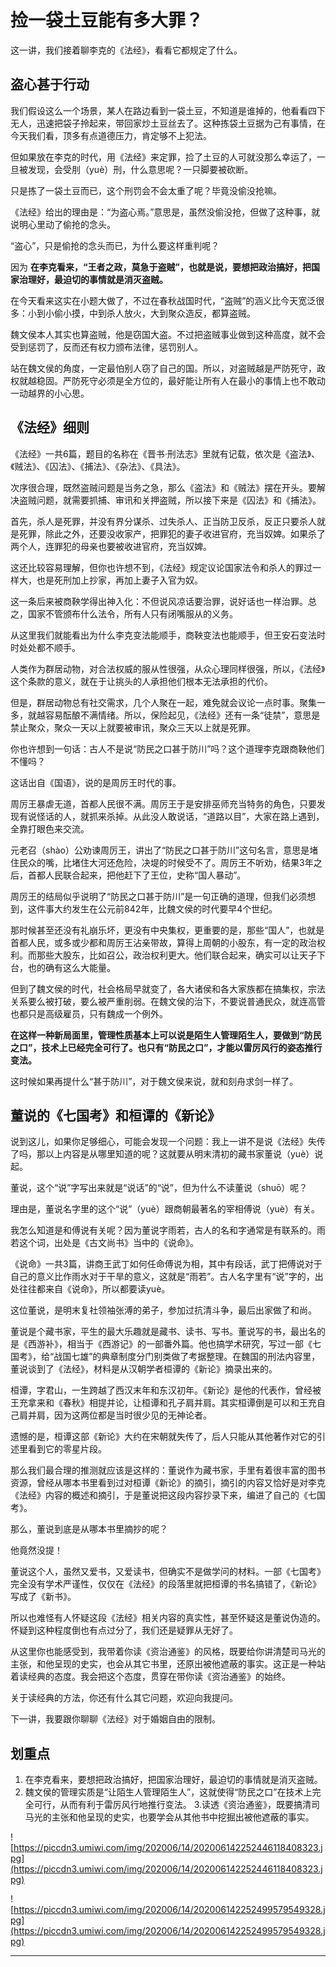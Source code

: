 # 捡一袋土豆能有多大罪？

这一讲，我们接着聊李克的《法经》，看看它都规定了什么。

## 盗心甚于行动

我们假设这么一个场景，某人在路边看到一袋土豆，不知道是谁掉的，他看看四下无人，迅速把袋子拎起来，带回家炒土豆丝去了。这种拣袋土豆据为己有事情，在今天我们看，顶多有点道德压力，肯定够不上犯法。

但如果放在李克的时代，用《法经》来定罪，捡了土豆的人可就没那么幸运了，一旦被发现，会受刖（yuè）刑，什么意思呢？一只脚要被砍断。

只是拣了一袋土豆而已，这个刑罚会不会太重了呢？毕竟没偷没抢嘛。

《法经》给出的理由是：“为盗心焉。”意思是，虽然没偷没抢，但做了这种事，就说明心里动了偷抢的念头。

“盗心”，只是偷抢的念头而已，为什么要这样重判呢？

因为 **在李克看来，“王者之政，莫急于盗贼”，也就是说，要想把政治搞好，把国家治理好，最迫切的事情就是消灭盗贼。**

在今天看来这实在小题大做了，不过在春秋战国时代，“盗贼”的涵义比今天宽泛很多：小到小偷小摸，中到杀人放火，大到聚众造反，都算盗贼。

魏文侯本人其实也算盗贼，他是窃国大盗。不过把盗贼事业做到这种高度，就不会受到惩罚了，反而还有权力颁布法律，惩罚别人。

站在魏文侯的角度，一定最怕别人窃了自己的国。所以，对盗贼越是严防死守，政权就越稳固。严防死守必须是全方位的，最好能让所有人在最小的事情上也不敢动一动越界的小心思。

## 《法经》细则

《法经》一共6篇，题目的名称在《晋书·刑法志》里就有记载，依次是《盗法》、《贼法》、《囚法》、《捕法》、《杂法》、《具法》。

次序很合理，既然盗贼问题是当务之急，那么《盗法》和《贼法》摆在开头。要解决盗贼问题，就需要抓捕、审讯和关押盗贼，所以接下来是《囚法》和《捕法》。

首先，杀人是死罪，并没有界分谋杀、过失杀人、正当防卫反杀，反正只要杀人就是死罪，除此之外，还要没收家产，把罪犯的妻子收进官府，充当奴婢。如果杀了两个人，连罪犯的母亲也要被收进官府，充当奴婢。

这还比较容易理解，但你也许想不到，《法经》规定议论国家法令和杀人的罪过一样大，也是死刑加上抄家，再加上妻子入官为奴。

这一条后来被商鞅学得出神入化：不但说风凉话要治罪，说好话也一样治罪。总之，国家不管颁布什么法令，所有人只有闭嘴服从的义务。

从这里我们就能看出为什么李克变法能顺手，商鞅变法也能顺手，但王安石变法时时处处都不顺手。

人类作为群居动物，对合法权威的服从性很强，从众心理同样很强，所以，《法经》这个条款的意义，就在于让挑头的人承担他们根本无法承担的代价。

但是，群居动物总有社交需求，几个人聚在一起，难免就会议论一点时事。聚集一多，就越容易酝酿不满情绪。所以，保险起见，《法经》还有一条“徒禁”，意思是禁止聚众，聚众一天以上就要被审讯，聚众三天以上就是死罪。

你也许想到一句话：古人不是说“防民之口甚于防川”吗？这个道理李克跟商鞅他们不懂吗？

这话出自《国语》，说的是周厉王时代的事。

周厉王暴虐无道，首都人民很不满。周厉王于是安排巫师充当特务的角色，只要发现有说怪话的人，就抓来杀掉。从此没人敢说话，“道路以目”，大家在路上遇到，全靠打眼色来交流。

元老召（shào）公劝谏周厉王，讲出了“防民之口甚于防川”这句名言，意思是堵住民众的嘴，比堵住大河还危险，决堤的时候受不了。周厉王不听劝，结果3年之后，首都人民联合起来，把他赶下了王位，史称“国人暴动”。

周厉王的结局似乎说明了“防民之口甚于防川”是一句正确的道理，但我们必须想到，这件事大约发生在公元前842年，比魏文侯的时代要早4个世纪。

那时候甚至还没有礼崩乐坏，更没有中央集权，更重要的是，那些“国人”，也就是首都人民，或多或少都和周厉王沾亲带故，算得上周朝的小股东，有一定的政治权利。而那些大股东，比如召公，政治权利更大。他们联合起来，确实可以让天子下台，也的确有这么大能量。

但到了魏文侯的时代，社会格局早就变了，各大诸侯和各大家族都在搞集权，宗法关系要么被打破，要么被严重削弱。在魏文侯的治下，不要说普通民众，就连高管也都只是高级雇员，只有魏成一个例外。

 **在这样一种新局面里，管理性质基本上可以说是陌生人管理陌生人，要做到“防民之口”，技术上已经完全可行了。也只有“防民之口”，才能以雷厉风行的姿态推行变法。**

这时候如果再提什么“甚于防川”，对于魏文侯来说，就和刻舟求剑一样了。

## 董说的《七国考》和桓谭的《新论》

说到这儿，如果你足够细心，可能会发现一个问题：我上一讲不是说《法经》失传了吗，那以上内容是从哪里知道的呢？这就要从明末清初的藏书家董说（yuè）说起。

董说，这个“说”字写出来就是“说话”的“说”，但为什么不读董说（shuō）呢？

理由是，董说名字里的这个“说”（yuè）跟商朝最著名的宰相傅说（yuè）有关。

我怎么知道是和傅说有关呢？因为董说字雨若，古人的名和字通常是有联系的。雨若这个词，出处是《古文尚书》当中的《说命》。

《说命》一共3篇，讲商王武丁如何任命傅说为相，其中有段话，武丁把傅说对于自己的意义比作雨水对于干旱的意义，这就是“雨若”。古人名字里有“说”字的，出处往往都来自《说命》，所以都要读yuè。

这位董说，是明末复社领袖张溥的弟子，参加过抗清斗争，最后出家做了和尚。

董说是个藏书家，平生的最大乐趣就是藏书、读书、写书。董说写的书，最出名的是《西游补》，相当于《西游记》的一部番外篇。他也搞学术研究，写过一部《七国考》，给“战国七雄”的典章制度分门别类做了考据整理。在魏国的刑法内容里，董说谈到了《法经》，材料是从汉朝学者桓谭的《新论》摘录出来的。

桓谭，字君山，一生跨越了西汉末年和东汉初年。《新论》是他的代表作，曾经被王充拿来和《春秋》相提并论，让桓谭和孔子肩并肩。其实桓谭倒是可以和王充自己肩并肩，因为这两位都是当时很少见的无神论者。

遗憾的是，桓谭这部《新论》大约在宋朝就失传了，后人只能从其他著作对它的引述里看到它的零星片段。

那么我们最合理的推测就应该是这样的：董说作为藏书家，手里有着很丰富的图书资源，曾经从哪本书里看到过对桓谭《新论》的摘引，摘引的内容又恰好是对李克《法经》内容的概述和摘引，于是董说把这段内容抄录下来，编进了自己的《七国考》。

那么，董说到底是从哪本书里摘抄的呢？

他竟然没提！

董说这个人，虽然又爱书，又爱读书，但确实不是做学问的材料。一部《七国考》完全没有学术严谨性，仅仅在《法经》的段落里就把桓谭的书名搞错了，《新论》写成了《新书》。

所以也难怪有人怀疑这段《法经》相关内容的真实性，甚至怀疑这是董说伪造的。怀疑到这种程度倒也有点过分了，我们还是疑罪从无好了。

从这里你也能感受到，我带着你读《资治通鉴》的风格，既要给你讲清楚司马光的主张，和他呈现的史实，也会从其它书里，还原出被他遮蔽的事实。这正是一种站着读经典的态度。我会把这个态度，贯穿在带你读《资治通鉴》的始终。

关于读经典的方法，你还有什么其它问题，欢迎向我提问。

下一讲，我要跟你聊聊《法经》对于婚姻自由的限制。

## 划重点

1. 在李克看来，要想把政治搞好，把国家治理好，最迫切的事情就是消灭盗贼。
2. 魏文侯的管理实质是“让陌生人管理陌生人”，这就使得“防民之口”在技术上完全可行，从而有利于雷厉风行地推行变法。
3.读透《资治通鉴》，既要搞清司马光的主张和他呈现的史实，也要学会从其他书中挖掘出被他遮蔽的事实。

![https://piccdn3.umiwi.com/img/202006/14/202006142252446118408323.jpg](https://piccdn3.umiwi.com/img/202006/14/202006142252446118408323.jpg)

![https://piccdn3.umiwi.com/img/202006/14/202006142252499579549328.jpg](https://piccdn3.umiwi.com/img/202006/14/202006142252499579549328.jpg)

---
